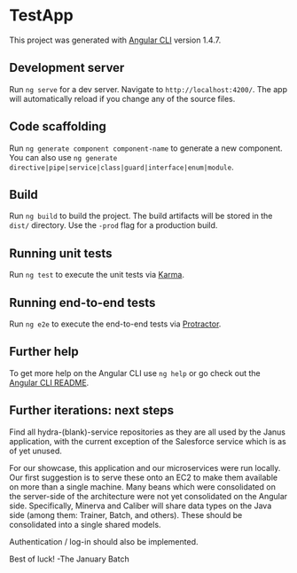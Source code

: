 # TestApp

This project was generated with [Angular CLI](https://github.com/angular/angular-cli) version 1.4.7.

## Development server

Run `ng serve` for a dev server. Navigate to `http://localhost:4200/`. The app will automatically reload if you change any of the source files.

## Code scaffolding

Run `ng generate component component-name` to generate a new component. You can also use `ng generate directive|pipe|service|class|guard|interface|enum|module`.

## Build

Run `ng build` to build the project. The build artifacts will be stored in the `dist/` directory. Use the `-prod` flag for a production build.

## Running unit tests

Run `ng test` to execute the unit tests via [Karma](https://karma-runner.github.io).

## Running end-to-end tests

Run `ng e2e` to execute the end-to-end tests via [Protractor](http://www.protractortest.org/).

## Further help

To get more help on the Angular CLI use `ng help` or go check out the [Angular CLI README](https://github.com/angular/angular-cli/blob/master/README.md).

## Further iterations: next steps

Find all hydra-(blank)-service repositories as they are all used by the Janus application, with the current exception of the Salesforce service which is as of yet unused.

For our showcase, this application and our microservices were run locally. Our first suggestion is to serve these onto an EC2 to make them available on more than a single machine. Many beans which were consolidated on the server-side of the architecture were not yet consolidated on the Angular side. Specifically, Minerva and Caliber will share data types on the Java side (among them: Trainer, Batch, and others). These should be consolidated into a single shared models.

Authentication / log-in should also be implemented.

Best of luck! -The January Batch